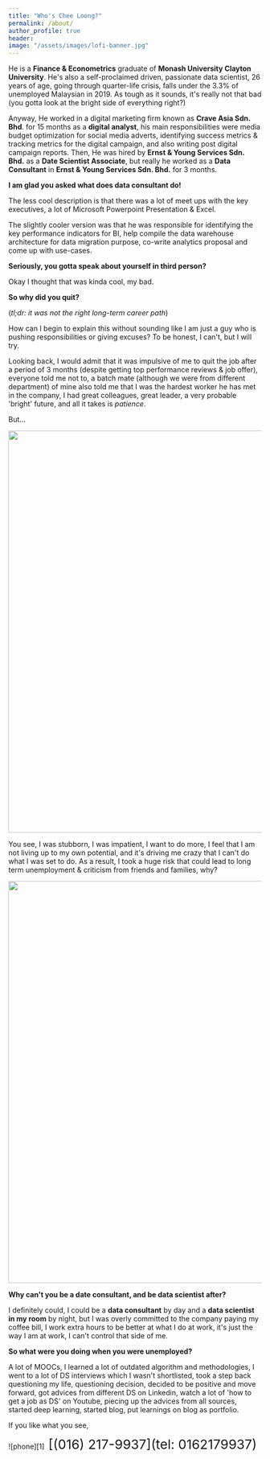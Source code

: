 ```yaml
---
title: "Who's Chee Loong?"
permalink: /about/
author_profile: true
header:
image: "/assets/images/lofi-banner.jpg"
---
```


He is a **Finance & Econometrics** graduate of **Monash University Clayton University**. He's also a self-proclaimed driven, passionate data scientist, 26 years of age, going through quarter-life crisis, falls under the 3.3% of unemployed Malaysian in 2019. As tough as it sounds, it's really not that bad (you gotta look at the bright side of everything right?)

Anyway, He worked in a digital marketing firm known as **Crave Asia Sdn. Bhd**. for 15 months as a **digital analyst**, his main responsibilities were media budget optimization for social media adverts, identifying success metrics & tracking metrics for the digital campaign, and also writing post digital campaign reports. Then, He was hired by **Ernst & Young Services Sdn. Bhd.** as a **Date Scientist Associate**, but really he worked as a **Data Consultant** in **Ernst & Young Services Sdn. Bhd.** for 3 months.

**I am glad you asked what does data consultant do!**

The less cool description is that there was a lot of meet ups with the key executives, a lot of Microsoft Powerpoint Presentation & Excel.

The slightly cooler version was that he was responsible for identifying the key performance indicators for BI, help compile the data warehouse architecture for data migration purpose, co-write analytics proposal and come up with use-cases.

**Seriously, you gotta speak about yourself in third person?**

Okay I thought that was kinda cool, my bad.

**So why did you quit?**

(*tl;dr: it was not the right long-term career path*)

How can I begin to explain this without sounding like I am just a guy who is pushing responsibilities or giving excuses? To be honest, I can't, but I will try.

Looking back, I would admit that it was impulsive of me to quit the job after a period of 3 months (despite getting top performance reviews & job offer), everyone told me not to, a batch mate (although we were from different department) of mine also told me that I was the hardest worker he has met in the company, I had great colleagues, great leader, a very probable 'bright' future, and all it takes is *patience*.

But...

<img src="https://digitaladdictsblog.com/wp-content/uploads/2018/10/steve-jobs-quotes-2.jpg" width="800">

You see, I was stubborn, I was impatient, I want to do more, I feel that I am not living up to my own potential, and it's driving me crazy that I can't do what I was set to do. As a result, I took a huge risk that could lead to long term unemployment & criticism from friends and families, why?

<img src="https://www.fearlessmotivation.com/wp-content/uploads/2017/06/elon-quotes-fb.jpg" width="800">

**Why can't you be a date consultant, and be data scientist after?**

I definitely could, I could be a **data consultant** by day and a **data scientist in my room** by night, but I was overly committed to the company paying my coffee bill, I work extra hours to be better at what I do at work, it's just the way I am at work, I can't control that side of me.

**So what were you doing when you were unemployed?**

A lot of MOOCs, I learned a lot of outdated algorithm and methodologies, I went to a lot of DS interviews which I wasn't shortlisted, took a step back questioning my life, questioning decision, decided to be positive and move forward, got advices from different DS on Linkedin, watch a lot of 'how to get a job as DS' on Youtube, piecing up the advices from all sources, started deep learning, started blog, put learnings on blog as portfolio.

If you like what you see,

![phone][1] &nbsp;<span style="font-size:26px;">[(016) 217-9937](tel: 0162179937)</span>
